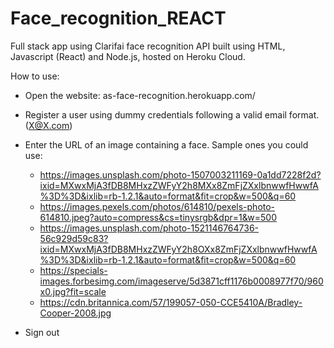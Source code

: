 # Face_recognition_REACT
Full stack app using Clarifai face recognition API built using HTML, Javascript (React) and Node.js, hosted on Heroku Cloud.

How to use:

- Open the website: as-face-recognition.herokuapp.com/

- Register a user using dummy credentials following a valid email format. (X@X.com)

- Enter the URL of an image containing a face. Sample ones you could use:
  - https://images.unsplash.com/photo-1507003211169-0a1dd7228f2d?ixid=MXwxMjA3fDB8MHxzZWFyY2h8MXx8ZmFjZXxlbnwwfHwwfA%3D%3D&ixlib=rb-1.2.1&auto=format&fit=crop&w=500&q=60
  - https://images.pexels.com/photos/614810/pexels-photo-614810.jpeg?auto=compress&cs=tinysrgb&dpr=1&w=500
  - https://images.unsplash.com/photo-1521146764736-56c929d59c83?ixid=MXwxMjA3fDB8MHxzZWFyY2h8OXx8ZmFjZXxlbnwwfHwwfA%3D%3D&ixlib=rb-1.2.1&auto=format&fit=crop&w=500&q=60
  - https://specials-images.forbesimg.com/imageserve/5d3871cff1176b0008977f70/960x0.jpg?fit=scale
  - https://cdn.britannica.com/57/199057-050-CCE5410A/Bradley-Cooper-2008.jpg
  
- Sign out
